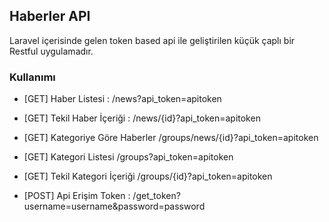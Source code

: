 ## Haberler API

Laravel içerisinde gelen token based api ile geliştirilen küçük çaplı bir Restful uygulamadır.

### Kullanımı

- [GET] Haber Listesi : /news?api_token=apitoken

- [GET] Tekil Haber İçeriği : /news/{id}?api_token=apitoken

- [GET] Kategoriye Göre Haberler /groups/news/{id}?api_token=apitoken

- [GET] Kategori Listesi /groups?api_token=apitoken

- [GET] Tekil Kategori İçeriği /groups/{id}?api_token=apitoken

- [POST] Api Erişim Token : /get_token?username=username&password=password